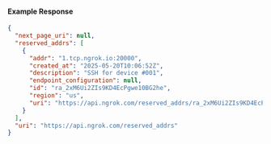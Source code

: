 <!-- Code generated for API Clients. DO NOT EDIT. -->

#### Example Response

```json
{
  "next_page_uri": null,
  "reserved_addrs": [
    {
      "addr": "1.tcp.ngrok.io:20000",
      "created_at": "2025-05-20T10:06:52Z",
      "description": "SSH for device #001",
      "endpoint_configuration": null,
      "id": "ra_2xM6Ui2ZIs9KD4EcPgwe10BG2he",
      "region": "us",
      "uri": "https://api.ngrok.com/reserved_addrs/ra_2xM6Ui2ZIs9KD4EcPgwe10BG2he"
    }
  ],
  "uri": "https://api.ngrok.com/reserved_addrs"
}
```
